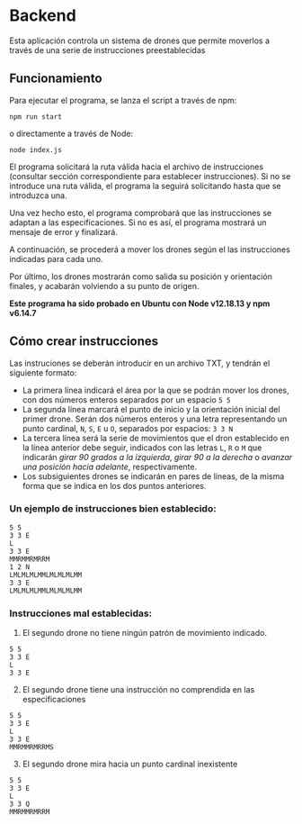 # Backend

Esta aplicación controla un sistema de drones que permite moverlos a través de una serie de instrucciones preestablecidas

## Funcionamiento

Para ejecutar el programa, se lanza el script a través de npm:

`npm run start`

o directamente a través de Node:

`node index.js`

El programa solicitará la ruta válida hacia el archivo de instrucciones (consultar sección correspondiente para establecer instrucciones).
Si no se introduce una ruta válida, el programa la seguirá solicitando hasta que se introduzca una.

Una vez hecho esto, el programa comprobará que las instrucciones se adaptan a las especificaciones. Si no es así, el programa mostrará un mensaje de error y finalizará.

A continuación, se procederá a mover los drones según el las instrucciones indicadas para cada uno.

Por último, los drones mostrarán como salida su posición y orientación finales, y acabarán volviendo a su punto de origen.

**Este programa ha sido probado en Ubuntu con Node v12.18.13 y npm v6.14.7**

## Cómo crear instrucciones

Las instruciones se deberán introducir en un archivo TXT, y tendrán el siguiente formato:

-   La primera línea indicará el área por la que se podrán mover los drones, con dos números enteros separados por un espacio `5 5`
-   La segunda línea marcará el punto de inicio y la orientación inicial del primer drone. Serán dos números enteros y una letra representando un punto cardinal, `N`, `S`, `E` u `O`, separados por espacios: `3 3 N`
-   La tercera línea será la serie de movimientos que el dron establecido en la línea anterior debe seguir, indicados con las letras `L`, `R` o `M` que indicarán _girar 90 grados a la izquierda_, _girar 90 a la derecha_ o _avanzar una posición hacia adelante_, respectivamente.
-   Los subsiguientes drones se indicarán en pares de líneas, de la misma forma que se indica en los dos puntos anteriores.

### Un ejemplo de instrucciones bien establecido:

```
5 5
3 3 E
L
3 3 E
MMRMMRMRRM
1 2 N
LMLMLMLMMLMLMLMLMM
3 3 E
LMLMLMLMMLMLMLMLMM
```

### Instrucciones mal establecidas:

1. El segundo drone no tiene ningún patrón de movimiento indicado.

```
5 5
3 3 E
L
3 3 E
```

2. El segundo drone tiene una instrucción no comprendida en las especificaciones

```
5 5
3 3 E
L
3 3 E
MMRMMRMRRMS
```

3. El segundo drone mira hacia un punto cardinal inexistente

```
5 5
3 3 E
L
3 3 Q
MMRMMRMRRM
```
